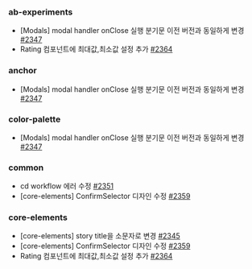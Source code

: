 ### ab-experiments

- [Modals] modal handler onClose 실행 분기문 이전 버전과 동일하게 변경 [#2347](https://github.com/jaehyeon48/github-actions-test/pull/2347)
- Rating 컴포넌트에 최대값,최소값 설정 추가 [#2364](https://github.com/jaehyeon48/github-actions-test/pull/2364)

### anchor

- [Modals] modal handler onClose 실행 분기문 이전 버전과 동일하게 변경 [#2347](https://github.com/jaehyeon48/github-actions-test/pull/2347)

### color-palette

- [Modals] modal handler onClose 실행 분기문 이전 버전과 동일하게 변경 [#2347](https://github.com/jaehyeon48/github-actions-test/pull/2347)

### common

- cd workflow 에러 수정 [#2351](https://github.com/jaehyeon48/github-actions-test/pull/2351)
- [core-elements] ConfirmSelector 디자인 수정 [#2359](https://github.com/jaehyeon48/github-actions-test/pull/2359)

### core-elements

- [core-elements] story title을 소문자로 변경 [#2345](https://github.com/jaehyeon48/github-actions-test/pull/2345)
- [core-elements] ConfirmSelector 디자인 수정 [#2359](https://github.com/jaehyeon48/github-actions-test/pull/2359)
- Rating 컴포넌트에 최대값,최소값 설정 추가 [#2364](https://github.com/jaehyeon48/github-actions-test/pull/2364)
